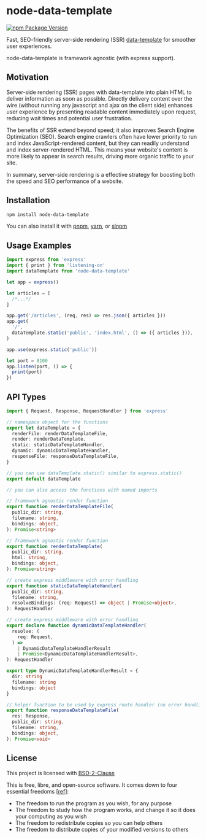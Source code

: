 # node-data-template

[![npm Package Version](https://img.shields.io/npm/v/node-data-template)](https://www.npmjs.com/package/node-data-template)

Fast, SEO-friendly server-side rendering (SSR) [data-template](https://github.com/beenotung/data-template) for smoother user experiences.

node-data-template is framework agnostic (with express support).

## Motivation

Server-side rendering (SSR) pages with data-template into plain HTML to deliver information as soon as possible. Directly delivery content over the wire (without running any javascript and ajax on the client side) enhances user experience by presenting readable content immediately upon request, reducing wait times and potential user frustration.

The benefits of SSR extend beyond speed; it also improves Search Engine Optimization (SEO). Search engine crawlers often have lower priority to run and index JavaScript-rendered content, but they can readily understand and index server-rendered HTML. This means your website's content is more likely to appear in search results, driving more organic traffic to your site.

In summary, server-side rendering is a effective strategy for boosting both the speed and SEO performance of a website.

## Installation

```bash
npm install node-data-template
```

You can also install it with [pnpm](https://pnpm.io), [yarn](https://yarnpkg.com), or [slnpm](https://github.com/beenotung/slnpm)

## Usage Examples

```typescript
import express from 'express'
import { print } from 'listening-on'
import dataTemplate from 'node-data-template'

let app = express()

let articles = [
  /*...*/
]

app.get('/articles', (req, res) => res.json({ articles }))
app.get(
  '/',
  dataTemplate.static('public', 'index.html', () => ({ articles })),
)

app.use(express.static('public'))

let port = 8100
app.listen(port, () => {
  print(port)
})
```

## API Types

```typescript
import { Request, Response, RequestHandler } from 'express'

// namespace object for the functions
export let dataTemplate = {
  renderFile: renderDataTemplateFile,
  render: renderDataTemplate,
  static: staticDataTemplateHandler,
  dynamic: dynamicDataTemplateHandler,
  responseFile: responseDataTemplateFile,
}

// you can use dataTemplate.static() similar to express.static()
export default dataTemplate

// you can also access the functions with named imports

// framework agnostic render function
export function renderDataTemplateFile(
  public_dir: string,
  filename: string,
  bindings: object,
): Promise<string>

// framework agnostic render function
export function renderDataTemplate(
  public_dir: string,
  html: string,
  bindings: object,
): Promise<string>

// create express middleware with error handling
export function staticDataTemplateHandler(
  public_dir: string,
  filename: string,
  resolveBindings: (req: Request) => object | Promise<object>,
): RequestHandler

// create express middleware with error handling
export declare function dynamicDataTemplateHandler(
  resolve: (
    req: Request,
  ) =>
    | DynamicDataTemplateHandlerResult
    | Promise<DynamicDataTemplateHandlerResult>,
): RequestHandler

export type DynamicDataTemplateHandlerResult = {
  dir: string
  filename: string
  bindings: object
}

// helper function to be used by express route handler (no error handling)
export function responseDataTemplateFile(
  res: Response,
  public_dir: string,
  filename: string,
  bindings: object,
): Promise<void>
```

## License

This project is licensed with [BSD-2-Clause](./LICENSE)

This is free, libre, and open-source software. It comes down to four essential freedoms [[ref]](https://seirdy.one/2021/01/27/whatsapp-and-the-domestication-of-users.html#fnref:2):

- The freedom to run the program as you wish, for any purpose
- The freedom to study how the program works, and change it so it does your computing as you wish
- The freedom to redistribute copies so you can help others
- The freedom to distribute copies of your modified versions to others
